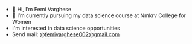 - 👋 Hi, I’m Femi Varghese
- 🌱 I’m currently pursuing my data science course at Nmkrv College for Women
- I'm interested in data science opportunities
- Send mail: @femivarghese002@gmail.com
  
<!---
femi1609/femi1609 is a ✨ special ✨ repository because its `README.md` (this file) appears on your GitHub profile.
You can click the Preview link to take a look at your changes.
--->
